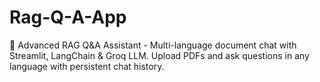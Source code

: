 # Rag-Q-A-App
🚀 Advanced RAG Q&amp;A Assistant - Multi-language document chat with Streamlit, LangChain &amp; Groq LLM. Upload PDFs and ask questions in any language with persistent chat history.
